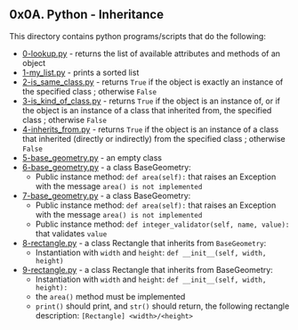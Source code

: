 ## 0x0A. Python - Inheritance
This directory contains python programs/scripts that do the following:
- [0-lookup.py](0-lookup.py) - returns the list of available attributes and methods of an object
- [1-my_list.py](1-my_list.py) - prints a sorted list
- [2-is_same_class.py](2-is_same_class.py) - returns `True` if the object is exactly an instance of the specified class ; otherwise `False`
- [3-is_kind_of_class.py](3-is_kind_of_class.py) - returns `True` if the object is an instance of, or if the object is an instance of a class that inherited from, the specified class ; otherwise `False`
- [4-inherits_from.py](4-inherits_from.py) - returns `True` if the object is an instance of a class that inherited (directly or indirectly) from the specified class ; otherwise `False`
- [5-base_geometry.py](5-base_geometry.py) - an empty class
- [6-base_geometry.py](6-base_geometry.py) - a class BaseGeometry:
	- Public instance method: `def area(self):` that raises an Exception with the message `area() is not implemented`
- [7-base_geometry.py](7-base_geometry.py) - a class BaseGeometry:
	- Public instance method: `def area(self):` that raises an Exception with the message `area() is not implemented`
	- Public instance method: `def integer_validator(self, name, value):` that validates `value`
- [8-rectangle.py](8-rectangle.py) - a class Rectangle that inherits from `BaseGeometry`:
	- Instantiation with `width` and `height`: `def __init__(self, width, height)`
- [9-rectangle.py](9-rectangle.py) - a class Rectangle that inherits from BaseGeometry:
	- Instantiation with `width` and `height`: `def __init__(self, width, height):`
	- the `area()` method must be implemented
	- `print()` should print, and `str()` should return, the following rectangle description: `[Rectangle] <width>/<height>`